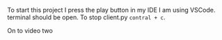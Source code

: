 To start this project I press the play button in my IDE I am using VSCode.
terminal should be open. To stop client.py `contral + c`.

 On to video two
 
